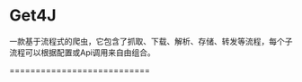 Get4J
===========================
  一款基于流程式的爬虫，它包含了抓取、下载、解析、存储、转发等流程，每个子流程可以根据配置或Api调用来自由组合。

===========================